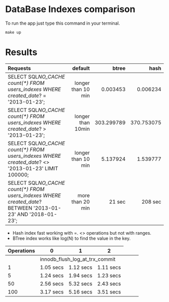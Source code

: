 # DataBase Indexes comparison

To run the app just type this command in your terminal.

```
make up
```

# Results

| Requests                                                                                                     |            default |      btree |       hash |
| :----------------------------------------------------------------------------------------------------------- | -----------------: | ---------: | ---------: |
| SELECT SQL*NO_CACHE count(\*) FROM users_indexes WHERE created_date*? = '2013-01-23';                        | longer than 10 min |   0.003453 |   0.006234 |
| SELECT SQL*NO_CACHE count(\*) FROM users_indexes WHERE created_date*? > '2013-01-23';                        |  longer than 10min | 303.299789 | 370.753075 |
| SELECT SQL*NO_CACHE count(\*) FROM users_indexes WHERE created_date*? <> '2013-01-23' LIMIT 100000;          | longer than 10 min |   5.137924 |   1.539777 |
| SELECT SQL*NO_CACHE count(\*) FROM users_indexes WHERE created_date*? BETWEEN '2013-01-23' AND '2018-01-23'; |   more than 20 min |     21 sec |    208 sec |

- Hash index fast working with =. <> operations but not with ranges.
- BTree index works like log(N) to find the value in the key.

| Operations                                    | 0         | 1         | 2         |
| --------------------------------------------- | --------- | --------- | --------- |
| <td colspan=3> innodb_flush_log_at_trx_commit |
| 1                                             | 1.05 secs | 1.12 secs | 1.11 secs |
| 5                                             | 1.24 secs | 1.94 secs | 1.23 secs |
| 50                                            | 2.56 secs | 5.32 secs | 2.43 secs |
| 100                                           | 3.17 secs | 5.16 secs | 3.51 secs |
